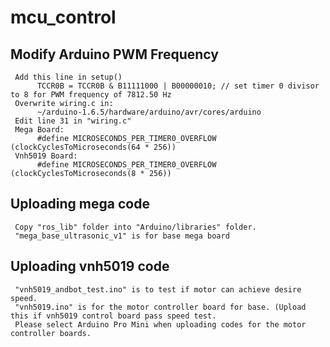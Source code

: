 # mcu_control

## Modify Arduino PWM Frequency 
     Add this line in setup()
          TCCR0B = TCCR0B & B11111000 | B00000010; // set timer 0 divisor to 8 for PWM frequency of 7812.50 Hz
     Overwrite wiring.c in: 
          ~/arduino-1.6.5/hardware/arduino/avr/cores/arduino
     Edit line 31 in "wiring.c"     
     Mega Board:
          #define MICROSECONDS_PER_TIMER0_OVERFLOW (clockCyclesToMicroseconds(64 * 256))
     Vnh5019 Board:
          #define MICROSECONDS_PER_TIMER0_OVERFLOW (clockCyclesToMicroseconds(8 * 256))


## Uploading mega code
     Copy "ros_lib" folder into "Arduino/libraries" folder.
     "mega_base_ultrasonic_v1" is for base mega board
## Uploading vnh5019 code     
     "vnh5019_andbot_test.ino" is to test if motor can achieve desire speed.
     "vnh5019.ino" is for the motor controller board for base. (Upload this if vnh5019 control board pass speed test.
     Please select Arduino Pro Mini when uploading codes for the motor controller boards.
     
